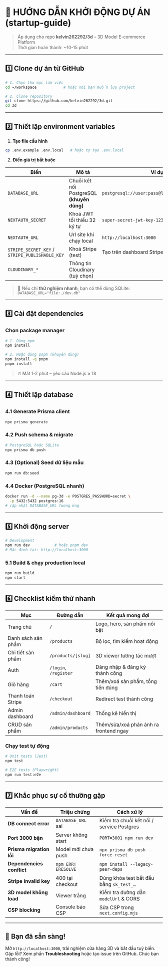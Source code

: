 # 🚀 HƯỚNG DẪN KHỞI ĐỘNG DỰ ÁN (startup-guide)

> Áp dụng cho repo **kelvin262292/3d** – 3D Model E-commerce Platform  
> Thời gian hoàn thành: ~10-15 phút

---

## 1️⃣ Clone dự án từ GitHub

```bash
# 1. Chọn thư mục làm việc
cd ~/workspace            # hoặc nơi bạn muốn lưu project

# 2. Clone repository
git clone https://github.com/kelvin262292/3d.git
cd 3d
```

---

## 2️⃣ Thiết lập environment variables

1. **Tạo file cấu hình**

```bash
cp .env.example .env.local   # hoặc tự tạo .env.local
```

2. **Điền giá trị bắt buộc**

| Biến | Mô tả | Ví dụ |
|------|-------|-------|
| `DATABASE_URL` | Chuỗi kết nối PostgreSQL **(khuyên dùng)** | `postgresql://user:pass@localhost:5432/3d_db` |
| `NEXTAUTH_SECRET` | Khoá JWT tối thiểu 32 ký tự | `super-secret-jwt-key-1234567890` |
| `NEXTAUTH_URL` | Url site khi chạy local | `http://localhost:3000` |
| `STRIPE_SECRET_KEY` / `STRIPE_PUBLISHABLE_KEY` | Khoá Stripe (test) | Tạo trên dashboard Stripe |
| `CLOUDINARY_*` | Thông tin Cloudinary (tuỳ chọn) | |

> 🔹 Nếu chỉ **thử nghiệm nhanh**, bạn có thể dùng SQLite:  
> `DATABASE_URL="file:./dev.db"`

---

## 3️⃣ Cài đặt dependencies

### Chọn package manager

```bash
# 1. Dùng npm
npm install

# 2. Hoặc dùng pnpm (khuyên dùng)
npm install -g pnpm
pnpm install
```

> ⏱ Mất 1-2 phút – yêu cầu Node.js ≥ 18

---

## 4️⃣ Thiết lập database

### 4.1 Generate Prisma client

```bash
npx prisma generate
```

### 4.2 Push schema & migrate

```bash
# PostgreSQL hoặc SQLite
npx prisma db push
```

### 4.3 (Optional) Seed dữ liệu mẫu

```bash
npm run db:seed
```

### 4.4 Docker (PostgreSQL nhanh)

```bash
docker run -d --name pg-3d -e POSTGRES_PASSWORD=secret \
  -p 5432:5432 postgres:16
# cập nhật DATABASE_URL tương ứng
```

---

## 5️⃣ Khởi động server

```bash
# Development
npm run dev           # hoặc pnpm dev
# Mặc định tại: http://localhost:3000
```

### 5.1 Build & chạy production local

```bash
npm run build
npm start
```

---

## 6️⃣ Checklist kiểm thử nhanh

| Mục | Đường dẫn | Kết quả mong đợi |
|-----|-----------|-----------------|
| Trang chủ | `/` | Logo, hero, sản phẩm nổi bật |
| Danh sách sản phẩm | `/products` | Bộ lọc, tìm kiếm hoạt động |
| Chi tiết sản phẩm | `/products/[slug]` | 3D viewer tương tác mượt |
| Auth | `/login`, `/register` | Đăng nhập & đăng ký thành công |
| Giỏ hàng | `/cart` | Thêm/xoá sản phẩm, tổng tiền đúng |
| Thanh toán Stripe | `/checkout` | Redirect test thành công |
| Admin dashboard | `/admin/dashboard` | Thống kê hiển thị |
| CRUD sản phẩm | `/admin/products` | Thêm/sửa/xoá phản ánh ra frontend ngay |

### Chạy test tự động

```bash
# Unit tests (Jest)
npm test

# E2E tests (Playwright)
npm run test:e2e
```

---

## 7️⃣ Khắc phục sự cố thường gặp

| Vấn đề | Triệu chứng | Cách xử lý |
|--------|-------------|-----------|
| **DB connect error** | `DATABASE_URL` sai | Kiểm tra chuỗi kết nối / service Postgres |
| **Port 3000 bận** | Server không start | `PORT=3001 npm run dev` |
| **Prisma migration lỗi** | Model mới chưa push | `npx prisma db push --force-reset` |
| **Dependencies conflict** | `npm ERR! ERESOLVE` | `npm install --legacy-peer-deps` |
| **Stripe invalid key** | 400 tại checkout | Dùng khóa test bắt đầu bằng `sk_test_…` |
| **3D model không load** | Viewer trắng | Kiểm tra đường dẫn `modelUrl` & CORS |
| **CSP blocking** | Console báo CSP | Sửa CSP trong `next.config.mjs` |

---

## 🎉 Bạn đã sẵn sàng!

Mở `http://localhost:3000`, trải nghiệm cửa hàng 3D và bắt đầu tuỳ biến.  
Gặp lỗi? Xem phần **Troubleshooting** hoặc tạo issue trên GitHub. Chúc bạn thành công!  
